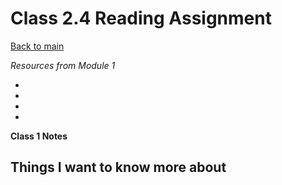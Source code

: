 # Class 2.4 Reading Assignment

[Back to main](https://michaeldulin.github.io/reading-notes)


*Resources from Module 1* 
- [](https://www.markdownguide.org/basic-syntax/)
- [](https://docs.github.com/en/get-started/writing-on-github/getting-started-with-writing-and-formatting-on-github/basic-writing-and-formatting-syntax)
- [](https://pages.github.com/)
- [](https://docs.github.com/en/get-started/writing-on-github/getting-started-with-writing-and-formatting-on-github/basic-writing-and-formatting-syntax)

**Class 1 Notes**

<p>
</p>

<p>
</p>

<p>
</p>

## Things I want to know more about
